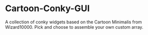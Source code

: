 # Cartoon-Conky-GUI
A collection of conky widgets based on the Cartoon Minimalis from Wizard10000. Pick and choose to assemble your own custom array.

